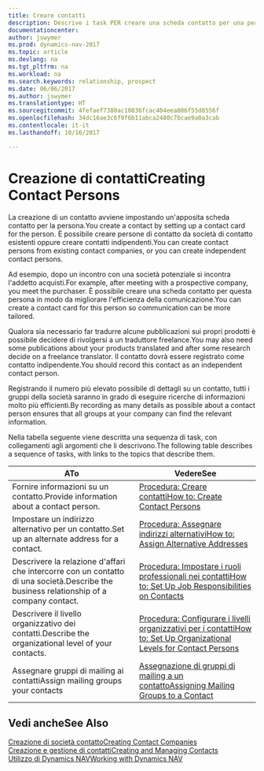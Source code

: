 ```yaml
---
title: Creare contatti
description: Descrive i task PER creare una scheda contatto per una persona, ad esempio, un potenziale cliente o un fornitore, contribuendo a definire la relazione e personalizzare la comunicazione.
documentationcenter: 
author: jswymer
ms.prod: dynamics-nav-2017
ms.topic: article
ms.devlang: na
ms.tgt_pltfrm: na
ms.workload: na
ms.search.keywords: relationship, prospect
ms.date: 06/06/2017
ms.author: jswymer
ms.translationtype: HT
ms.sourcegitcommit: 4fefaef7380ac10836fcac404eea006f55d8556f
ms.openlocfilehash: 34dc16ae3c6f9f6b11abca2480c7bcae9a0a3cab
ms.contentlocale: it-it
ms.lasthandoff: 10/16/2017

---
```

# <a name="creating-contact-persons"></a><span data-ttu-id="69fca-103">Creazione di contatti</span><span class="sxs-lookup"><span data-stu-id="69fca-103">Creating Contact Persons</span></span>
<span data-ttu-id="69fca-104">La creazione di un contatto avviene impostando un'apposita scheda contatto per la persona.</span><span class="sxs-lookup"><span data-stu-id="69fca-104">You create a contact by setting up a contact card for the person.</span></span> <span data-ttu-id="69fca-105">È possibile creare persone di contatto da società di contatto esistenti oppure creare contatti indipendenti.</span><span class="sxs-lookup"><span data-stu-id="69fca-105">You can create contact persons from existing contact companies, or you can create independent contact persons.</span></span>

<span data-ttu-id="69fca-106">Ad esempio, dopo un incontro con una società potenziale si incontra l'addetto acquisti.</span><span class="sxs-lookup"><span data-stu-id="69fca-106">For example, after meeting with a prospective company, you meet the purchaser.</span></span> <span data-ttu-id="69fca-107">È possibile creare una scheda contatto per questa persona in modo da migliorare l'efficienza della comunicazione.</span><span class="sxs-lookup"><span data-stu-id="69fca-107">You can create a contact card for this person so communication can be more tailored.</span></span>

<span data-ttu-id="69fca-108">Qualora sia necessario far tradurre alcune pubblicazioni sui propri prodotti è possibile decidere di rivolgersi a un traduttore freelance.</span><span class="sxs-lookup"><span data-stu-id="69fca-108">You may also need some publications about your products translated and after some research decide on a freelance translator.</span></span> <span data-ttu-id="69fca-109">Il contatto dovrà essere registrato come contatto indipendente.</span><span class="sxs-lookup"><span data-stu-id="69fca-109">You should record this contact as an independent contact person.</span></span>

<span data-ttu-id="69fca-110">Registrando il numero più elevato possibile di dettagli su un contatto, tutti i gruppi della società saranno in grado di eseguire ricerche di informazioni molto più efficienti.</span><span class="sxs-lookup"><span data-stu-id="69fca-110">By recording as many details as possible about a contact person ensures that all groups at your company can find the relevant information.</span></span>

<span data-ttu-id="69fca-111">Nella tabella seguente viene descritta una sequenza di task, con collegamenti agli argomenti che li descrivono.</span><span class="sxs-lookup"><span data-stu-id="69fca-111">The following table describes a sequence of tasks, with links to the topics that describe them.</span></span> 

| <span data-ttu-id="69fca-112">A</span><span class="sxs-lookup"><span data-stu-id="69fca-112">To</span></span> | <span data-ttu-id="69fca-113">Vedere</span><span class="sxs-lookup"><span data-stu-id="69fca-113">See</span></span> |
| --- | --- |
| <span data-ttu-id="69fca-114">Fornire informazioni su un contatto.</span><span class="sxs-lookup"><span data-stu-id="69fca-114">Provide information about a contact person.</span></span> |[<span data-ttu-id="69fca-115">Procedura: Creare contatti</span><span class="sxs-lookup"><span data-stu-id="69fca-115">How to: Create Contact Persons</span></span>](marketing-how-create-contact-persons.md) |
| <span data-ttu-id="69fca-116">Impostare un indirizzo alternativo per un contatto.</span><span class="sxs-lookup"><span data-stu-id="69fca-116">Set up an alternate address for a contact.</span></span> |[<span data-ttu-id="69fca-117">Procedura: Assegnare indirizzi alternativi</span><span class="sxs-lookup"><span data-stu-id="69fca-117">How to: Assign Alternative Addresses</span></span>](marketing-how-assign-alternate-address.md) |
| <span data-ttu-id="69fca-118">Descrivere la relazione d'affari che intercorre con un contatto di una società.</span><span class="sxs-lookup"><span data-stu-id="69fca-118">Describe the business relationship of a company contact.</span></span> |[<span data-ttu-id="69fca-119">Procedura: Impostare i ruoli professionali nei contatti</span><span class="sxs-lookup"><span data-stu-id="69fca-119">How to: Set Up Job Responsibilities on Contacts</span></span>](marketing-job-responsibilities.md) |
| <span data-ttu-id="69fca-120">Descrivere il livello organizzativo dei contatti.</span><span class="sxs-lookup"><span data-stu-id="69fca-120">Describe the organizational level of your contacts.</span></span> |[<span data-ttu-id="69fca-121">Procedura: Configurare i livelli organizzativi per i contatti</span><span class="sxs-lookup"><span data-stu-id="69fca-121">How to: Set Up Organizational Levels for Contact Persons</span></span>](marketing-organizational-levels.md) |
| <span data-ttu-id="69fca-122">Assegnare gruppi di mailing ai contatti</span><span class="sxs-lookup"><span data-stu-id="69fca-122">Assign mailing groups your contacts</span></span> |[<span data-ttu-id="69fca-123">Assegnazione di gruppi di mailing a un contatto</span><span class="sxs-lookup"><span data-stu-id="69fca-123">Assigning Mailing Groups to a Contact</span></span>](marketing-mailing-groups.md) |

## <a name="see-also"></a><span data-ttu-id="69fca-124">Vedi anche</span><span class="sxs-lookup"><span data-stu-id="69fca-124">See Also</span></span>
[<span data-ttu-id="69fca-125">Creazione di società contatto</span><span class="sxs-lookup"><span data-stu-id="69fca-125">Creating Contact Companies</span></span>](marketing-create-contact-companies.md)  
[<span data-ttu-id="69fca-126">Creazione e gestione di contatti</span><span class="sxs-lookup"><span data-stu-id="69fca-126">Creating and Managing Contacts</span></span>]()  
[<span data-ttu-id="69fca-127">Utilizzo di Dynamics NAV</span><span class="sxs-lookup"><span data-stu-id="69fca-127">Working with Dynamics NAV</span></span>](ui-work-product.md)

